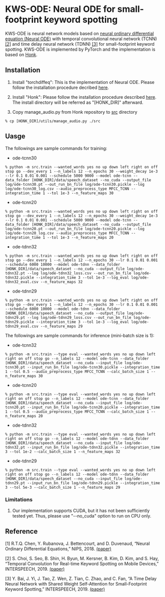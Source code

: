 # KWS-ODE: Neural ODE for small-footprint keyword spotting

KWS-ODE is neural network models based on [neural ordinary differential equation (Neural ODE)](https://github.com/rtqichen/torchdiffeq) with temporal convolutional neural network (TCNN) [[2]](#Reference) and time delay neural network (TDNN) [[3]](#Reference) for small-footprint keyword spotting. KWS-ODE is implemented by PyTorch and the implementation is based on [Honk](https://github.com/castorini/honk).

## Installation

1. Install "torchdiffeq": This is the implementation of Neural ODE. Please follow the installation procedure decribed [here](https://github.com/rtqichen/torchdiffeq).

2. Install "Honk": Please follow the installation procedure described [here](https://github.com/castorini/honk). The install directory will be referred as "[HONK_DIR]" afterward.

3. Copy manage_audio.py from Honk repository to [src](https://github.com/fkhiro/kws-ode/tree/master/src) directory
```
% cp [HONK_DIR]/utils/manage_audio.py ./src
```

## Uasge

The followings are sample commands for training:

- ode-tcnn30
```
% python -m src.train --wanted_words yes no up down left right on off stop go --dev_every 1 --n_labels 12 --n_epochs 30 --weight_decay 1e-3 --lr 0.1 0.01 0.001 --schedule 5000 9000 --model ode-tcnn --data_folder [HONK_DIR]/data/speech_dataset --no_cuda --output_file log/ode-tcnn30.pt --out_run_bn_file log/ode-tcnn30.pickle --log log/ode-tcnn30_log.csv --audio_preprocess_type MFCC_TCNN --integration_time 1 --tol 1e-3 --n_feature_maps 30
```

- ode-tcnn20
```
% python -m src.train --wanted_words yes no up down left right on off stop go --dev_every 1 --n_labels 12 --n_epochs 30 --weight_decay 1e-3 --lr 0.1 0.01 0.001 --schedule 5000 9000 --model ode-tcnn --data_folder [HONK_DIR]/data/speech_dataset --no_cuda --output_file log/ode-tcnn20.pt --out_run_bn_file log/ode-tcnn20.pickle --log log/ode-tcnn20_log.csv --audio_preprocess_type MFCC_TCNN --integration_time 1 --tol 1e-3 --n_feature_maps 20
```

- ode-tdnn32
```
% python -m src.train --wanted_words yes no up down left right on off stop go --dev_every 1 --n_labels 12 --n_epochs 30 --lr 0.1 0.01 0.001 --schedule 6000 10000 --model ode-tdnn --data_folder [HONK_DIR]/data/speech_dataset --no_cuda --output_file log/ode-tdnn32.pt --log log/ode-tdnn32_loss.csv --out_run_bn_file log/ode-tdnn32.pickle --integration_time 3 --tol 1e-3 --log_eval log/ode-tdnn32_eval.csv --n_feature_maps 32
```

- ode-tdnn29
```
% python -m src.train --wanted_words yes no up down left right on off stop go --dev_every 1 --n_labels 12 --n_epochs 30 --lr 0.1 0.01 0.001 --schedule 6000 10000 --model ode-tdnn --data_folder [HONK_DIR]/data/speech_dataset --no_cuda --output_file log/ode-tdnn29.pt --log log/ode-tdnn29_loss.csv --out_run_bn_file log/ode-tdnn29.pickle --integration_time 3 --tol 1e-3 --log_eval log/ode-tdnn29_eval.csv --n_feature_maps 29
```

The followings are sample commands for inference (mini-batch size is 1):

- ode-tcnn32
```
% python -m src.train --type eval --wanted_words yes no up down left right on off stop go --n_labels 12 --model ode-tcnn --data_folder [HONK_DIR]/data/speech_dataset --no_cuda --input_file log/ode-tcnn30.pt --input_run_bn_file log/ode-tcnn30.pickle --integration_time 1 --tol 0.5 --audio_preprocess_type MFCC_TCNN --calc_batch_size 1 --n_feature_maps 30
```

- ode-tcnn20
```
% python -m src.train --type eval --wanted_words yes no up down left right on off stop go --n_labels 12 --model ode-tcnn --data_folder [HONK_DIR]/data/speech_dataset --no_cuda --input_file log/ode-tcnn20.pt --input_run_bn_file log/ode-tcnn20.pickle --integration_time 1 --tol 0.5 --audio_preprocess_type MFCC_TCNN --calc_batch_size 1 --n_feature_maps 20
```

- ode-tdnn32
```
% python -m src.train --type eval --wanted_words yes no up down left right on off stop go --n_labels 12 --model ode-tdnn --data_folder [HONK_DIR]/data/speech_dataset --no_cuda --input_file log/ode-tdnn32.pt --input_run_bn_file log/ode-tdnn32.pickle --integration_time 3 --tol 1e-2 --calc_batch_size 1 --n_feature_maps 32
```

- ode-tdnn29
```
% python -m src.train --type eval --wanted_words yes no up down left right on off stop go --n_labels 12 --model ode-tdnn --data_folder [HONK_DIR]/data/speech_dataset --no_cuda --input_file log/ode-tdnn29.pt --input_run_bn_file log/ode-tdnn29.pickle --integration_time 3 --tol 5e-3 --calc_batch_size 1 --n_feature_maps 29
```

### Limitations

1. Our implementation supports CUDA, but it has not been sufficiently tested yet. Thus, please use "--no_cuda" option to run on CPU only.

## Reference

[1] R.T.Q. Chen, Y. Rubanova, J. Bettencourt, and D. Duvenaud, “Neural Ordinary Differential Equations,” NIPS, 2018. [(paper)](https://papers.nips.cc/paper/7892-neural-ordinary-differential-equations)

[2] S. Choi, S. Seo, B. Shin, H. Byun, M. Kersner, B. Kim, D. Kim, and S. Hay, “Temporal Convolution for Real-time Keyword Spotting on Mobile Devices,” INTERSPEECH, 2019. [(paper)](https://www.isca-speech.org/archive/Interspeech_2019/pdfs/1363.pdf)

[3]	Y. Bai, J. Yi, J. Tao, Z. Wen, Z. Tian, C. Zhao, and C. Fan, “A Time Delay Neural Network with Shared Weight Self-Attention for Small-Footprint Keyword Spotting,” INTERSPEECH, 2019. [(paper)](https://www.isca-speech.org/archive/Interspeech_2019/pdfs/1676.pdf)
